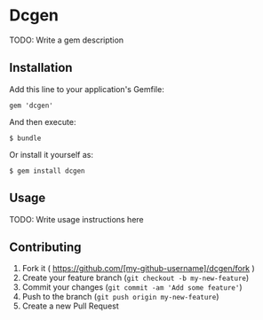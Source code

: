 # Dcgen

TODO: Write a gem description

## Installation

Add this line to your application's Gemfile:

    gem 'dcgen'

And then execute:

    $ bundle

Or install it yourself as:

    $ gem install dcgen

## Usage

TODO: Write usage instructions here

## Contributing

1. Fork it ( https://github.com/[my-github-username]/dcgen/fork )
2. Create your feature branch (`git checkout -b my-new-feature`)
3. Commit your changes (`git commit -am 'Add some feature'`)
4. Push to the branch (`git push origin my-new-feature`)
5. Create a new Pull Request

